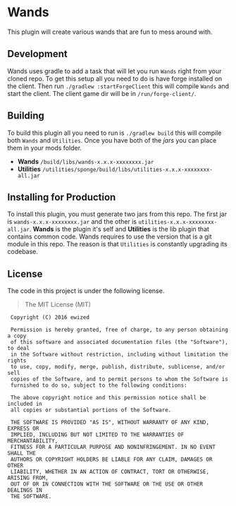 # Wands

This plugin will create various wands that are fun to mess around with.

## Development

Wands uses gradle to add a task that will let you run `Wands` right from your cloned repo.
To get this setup all you need to do is have forge installed on the client.
Then run `./gradlew :startForgeClient` this will compile `Wands` and start the client.
The client game dir will be in `/run/forge-client/`.

## Building

To build this plugin all you need to run is `./gradlew build` this will compile both `Wands` and `Utilities`.
Once you have both of the _jars_ you can place them in your mods folder.

 - **Wands** `/build/libs/wands-x.x.x-xxxxxxxx.jar`
 - **Utilities** `/utilities/sponge/build/libs/utilities-x.x.x-xxxxxxxx-all.jar`

## Installing for Production

To install this plugin, you must generate two jars from this repo.
The first jar is `wands-x.x.x-xxxxxxxx.jar` and the other is `utilities-x.x.x-xxxxxxxx-all.jar`.
**Wands** is the plugin it's self and **Utilities** is the lib plugin that contains common code.
Wands requires to use the version that is a git module in this repo. The reason is that `Utilities`
is constantly upgrading its codebase.

## License

The code in this project is under the following license.

> The MIT License (MIT)

```
 Copyright (C) 2016 ewized

 Permission is hereby granted, free of charge, to any person obtaining a copy
 of this software and associated documentation files (the "Software"), to deal
 in the Software without restriction, including without limitation the rights
 to use, copy, modify, merge, publish, distribute, sublicense, and/or sell
 copies of the Software, and to permit persons to whom the Software is
 furnished to do so, subject to the following conditions:

 The above copyright notice and this permission notice shall be included in
 all copies or substantial portions of the Software.

 THE SOFTWARE IS PROVIDED "AS IS", WITHOUT WARRANTY OF ANY KIND, EXPRESS OR
 IMPLIED, INCLUDING BUT NOT LIMITED TO THE WARRANTIES OF MERCHANTABILITY,
 FITNESS FOR A PARTICULAR PURPOSE AND NONINFRINGEMENT. IN NO EVENT SHALL THE
 AUTHORS OR COPYRIGHT HOLDERS BE LIABLE FOR ANY CLAIM, DAMAGES OR OTHER
 LIABILITY, WHETHER IN AN ACTION OF CONTRACT, TORT OR OTHERWISE, ARISING FROM,
 OUT OF OR IN CONNECTION WITH THE SOFTWARE OR THE USE OR OTHER DEALINGS IN
 THE SOFTWARE.
```
